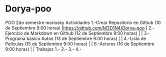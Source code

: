 # Dorya-poo
POO 2do semestre mariosky
Actividades</label>
1.-Crear Repositorio en Github (10 de Septiembre 9:00 horas) |https://github.com/M3D1N4/Dorya-poo |
2.-Ejercicio de Markdown en Github (12 de Septiembre 9:00 horas) |   |
3.-Programa básico Autos (13 de Septiembre 9:00 horas)   |   |
4.-Lista de Películas (15 de Septiembre 9:00 horas)     |    |
6.-Actores (16 de Septiembre 9:00 horas)   | |
Trabajos
1.-
2.-
3.-
4.-

